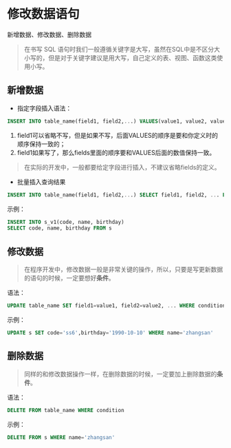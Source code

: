 # 修改数据语句

新增数据、修改数据、删除数据

> 在书写 SQL 语句时我们一般遵循关键字是大写，虽然在SQL中是不区分大小写的，但是对于关键字建议是用大写，自己定义的表、视图、函数这类使用小写。

## 新增数据

* 指定字段插入语法：

```sql
INSERT INTO table_name(field1, field2,...) VALUES(value1, value2, value3)
```

1. field1可以省略不写，但是如果不写，后面VALUES的顺序是要和你定义时的顺序保持一致的；
2. field1如果写了，那么fields里面的顺序要和VALUES后面的数值保持一致。

> 在实际的开发中，一般都要给定字段进行插入，不建议省略fields的定义。

* 批量插入查询结果

```sql
INSERT INTO table_name(field1, field2,...) SELECT field1, field2, ... FROM new_talbe
```

示例：

```sql
INSERT INTO s_v1(code, name, birthday)
SELECT code, name, birthday FROM s
```

## 修改数据

> 在程序开发中，修改数据一般是非常关键的操作，所以，只要是写更新数据的语句的时候，一定要想好**条件**。

语法：

```sql
UPDATE table_name SET field1=value1, field2=value2, ... WHERE condition
```

示例：

```sql
UPDATE s SET code='ss6',birthday='1990-10-10' WHERE name='zhangsan'
```

## 删除数据

> 同样的和修改数据操作一样，在删除数据的时候，一定要加上删除数据的**条件**。

语法：

```sql
DELETE FROM table_name WHERE condition
```

示例：

```sql
DELETE FROM s WHERE name='zhangsan'
```



